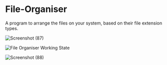 # File-Organiser
A program to arrange the files on your system, based on their file extension types.

![Screenshot (87)](https://user-images.githubusercontent.com/105561324/208264724-a4886c3f-f7e9-4e75-8b18-62efc518b415.png)

![File Organiser Working State](https://user-images.githubusercontent.com/105561324/208264730-889037c0-ec10-46cd-9d94-60b739fd2267.jpg)

![Screenshot (88)](https://user-images.githubusercontent.com/105561324/208264753-e331ab4e-9c11-4a0b-a1d9-74a994c903ec.png)
